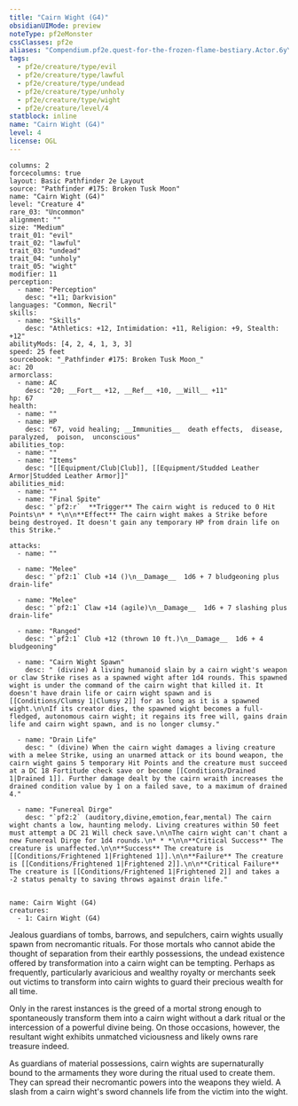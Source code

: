 ```yaml
---
title: "Cairn Wight (G4)"
obsidianUIMode: preview
noteType: pf2eMonster
cssClasses: pf2e
aliases: "Compendium.pf2e.quest-for-the-frozen-flame-bestiary.Actor.6yYVpWETVv3vFHvP" 
tags:
  - pf2e/creature/type/evil
  - pf2e/creature/type/lawful
  - pf2e/creature/type/undead
  - pf2e/creature/type/unholy
  - pf2e/creature/type/wight
  - pf2e/creature/level/4
statblock: inline
name: "Cairn Wight (G4)"
level: 4
license: OGL
---
```


```statblock
columns: 2
forcecolumns: true
layout: Basic Pathfinder 2e Layout
source: "Pathfinder #175: Broken Tusk Moon"
name: "Cairn Wight (G4)"
level: "Creature 4"
rare_03: "Uncommon"
alignment: ""
size: "Medium"
trait_01: "evil"
trait_02: "lawful"
trait_03: "undead"
trait_04: "unholy"
trait_05: "wight"
modifier: 11
perception:
  - name: "Perception"
    desc: "+11; Darkvision"
languages: "Common, Necril"
skills:
  - name: "Skills"
    desc: "Athletics: +12, Intimidation: +11, Religion: +9, Stealth: +12"
abilityMods: [4, 2, 4, 1, 3, 3]
speed: 25 feet
sourcebook: "_Pathfinder #175: Broken Tusk Moon_"
ac: 20
armorclass:
  - name: AC
    desc: "20; __Fort__ +12, __Ref__ +10, __Will__ +11"
hp: 67
health:
  - name: ""
  - name: HP
    desc: "67, void healing; __Immunities__  death effects,  disease,  paralyzed,  poison,  unconscious"
abilities_top:
  - name: ""
  - name: "Items"
    desc: "[[Equipment/Club|Club]], [[Equipment/Studded Leather Armor|Studded Leather Armor]]"
abilities_mid:
  - name: ""
  - name: "Final Spite"
    desc: "`pf2:r`  **Trigger** The cairn wight is reduced to 0 Hit Points\n* * *\n\n**Effect** The cairn wight makes a Strike before being destroyed. It doesn't gain any temporary HP from drain life on this Strike."

attacks:
  - name: ""

  - name: "Melee"
    desc: "`pf2:1` Club +14 ()\n__Damage__  1d6 + 7 bludgeoning plus drain-life"

  - name: "Melee"
    desc: "`pf2:1` Claw +14 (agile)\n__Damage__  1d6 + 7 slashing plus drain-life"

  - name: "Ranged"
    desc: "`pf2:1` Club +12 (thrown 10 ft.)\n__Damage__  1d6 + 4 bludgeoning"

  - name: "Cairn Wight Spawn"
    desc: " (divine) A living humanoid slain by a cairn wight's weapon or claw Strike rises as a spawned wight after 1d4 rounds. This spawned wight is under the command of the cairn wight that killed it. It doesn't have drain life or cairn wight spawn and is [[Conditions/Clumsy 1|Clumsy 2]] for as long as it is a spawned wight.\n\nIf its creator dies, the spawned wight becomes a full-fledged, autonomous cairn wight; it regains its free will, gains drain life and cairn wight spawn, and is no longer clumsy."

  - name: "Drain Life"
    desc: " (divine) When the cairn wight damages a living creature with a melee Strike, using an unarmed attack or its bound weapon, the cairn wight gains 5 temporary Hit Points and the creature must succeed at a DC 18 Fortitude check save or become [[Conditions/Drained 1|Drained 1]]. Further damage dealt by the cairn wraith increases the drained condition value by 1 on a failed save, to a maximum of drained 4."

  - name: "Funereal Dirge"
    desc: "`pf2:2` (auditory,divine,emotion,fear,mental) The cairn wight chants a low, haunting melody. Living creatures within 50 feet must attempt a DC 21 Will check save.\n\nThe cairn wight can't chant a new Funereal Dirge for 1d4 rounds.\n* * *\n\n**Critical Success** The creature is unaffected.\n\n**Success** The creature is [[Conditions/Frightened 1|Frightened 1]].\n\n**Failure** The creature is [[Conditions/Frightened 1|Frightened 2]].\n\n**Critical Failure** The creature is [[Conditions/Frightened 1|Frightened 2]] and takes a -2 status penalty to saving throws against drain life."
 
```

```encounter-table
name: Cairn Wight (G4)
creatures:
  - 1: Cairn Wight (G4)
```



Jealous guardians of tombs, barrows, and sepulchers, cairn wights usually spawn from necromantic rituals. For those mortals who cannot abide the thought of separation from their earthly possessions, the undead existence offered by transformation into a cairn wight can be tempting. Perhaps as frequently, particularly avaricious and wealthy royalty or merchants seek out victims to transform into cairn wights to guard their precious wealth for all time.

Only in the rarest instances is the greed of a mortal strong enough to spontaneously transform them into a cairn wight without a dark ritual or the intercession of a powerful divine being. On those occasions, however, the resultant wight exhibits unmatched viciousness and likely owns rare treasure indeed.

As guardians of material possessions, cairn wights are supernaturally bound to the armaments they wore during the ritual used to create them. They can spread their necromantic powers into the weapons they wield. A slash from a cairn wight's sword channels life from the victim into the wight.
